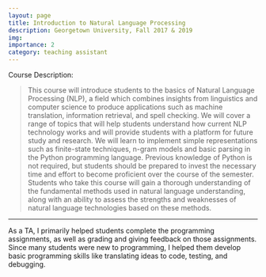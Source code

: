 ```yaml
---
layout: page
title: Introduction to Natural Language Processing
description: Georgetown University, Fall 2017 & 2019
img:
importance: 2
category: teaching assistant
---
```


Course Description:

> This course will introduce students to the basics of Natural Language Processing (NLP), a field which combines insights from linguistics and computer science to produce applications such as machine translation, information retrieval, and spell checking. We will cover a range of topics that will help students understand how current NLP technology works and will provide students with a platform for future study and research. We will learn to implement simple representations such as finite-state techniques, n-gram models and basic parsing in the Python programming language. Previous knowledge of Python is not required, but students should be prepared to invest the necessary time and effort to become proficient over the course of the semester. Students who take this course will gain a thorough understanding of the fundamental methods used in natural language understanding, along with an ability to assess the strengths and weaknesses of natural language technologies based on these methods.

---

As a TA, I primarily helped students complete the programming assignments, as well as grading and giving feedback on those assignments. Since many students were new to programming, I helped them develop basic programming skills like translating ideas to code, testing, and debugging. 